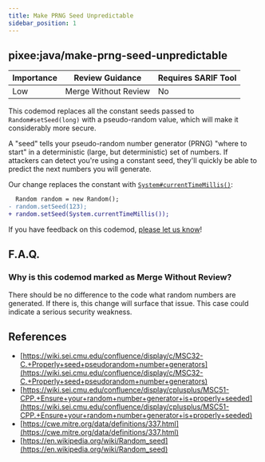 ```yaml
---
title: Make PRNG Seed Unpredictable
sidebar_position: 1
---
```


## pixee:java/make-prng-seed-unpredictable

| Importance | Review Guidance      | Requires SARIF Tool |
|------------|----------------------|---------------------|
 | Low        | Merge Without Review | No                  |

This codemod replaces all the constant seeds passed to `Random#setSeed(long)` with a pseudo-random value, which will make it considerably more secure.

A "seed" tells your pseudo-random number generator (PRNG) "where to start" in a deterministic (large, but deterministic) set of numbers. If attackers can detect you're using a constant seed, they'll quickly be able to predict the next numbers you will generate.

Our change replaces the constant with [`System#currentTimeMillis()`](https://docs.oracle.com/javase/7/docs/api/java/lang/System.html#currentTimeMillis()):

```diff
  Random random = new Random();
- random.setSeed(123);
+ random.setSeed(System.currentTimeMillis());
```


If you have feedback on this codemod, [please let us know](mailto:feedback@pixee.ai)!

## F.A.Q. 

### Why is this codemod marked as Merge Without Review?

There should be no difference to the code what random numbers are generated. If there is, this change will surface that issue. This case could indicate a serious security weakness.

## References

* [https://wiki.sei.cmu.edu/confluence/display/c/MSC32-C.+Properly+seed+pseudorandom+number+generators](https://wiki.sei.cmu.edu/confluence/display/c/MSC32-C.+Properly+seed+pseudorandom+number+generators)
* [https://wiki.sei.cmu.edu/confluence/display/cplusplus/MSC51-CPP.+Ensure+your+random+number+generator+is+properly+seeded](https://wiki.sei.cmu.edu/confluence/display/cplusplus/MSC51-CPP.+Ensure+your+random+number+generator+is+properly+seeded)
* [https://cwe.mitre.org/data/definitions/337.html](https://cwe.mitre.org/data/definitions/337.html)
* [https://en.wikipedia.org/wiki/Random_seed](https://en.wikipedia.org/wiki/Random_seed)